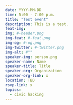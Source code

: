 ```yaml
---
date: YYYY-MM-DD
time: 5:00 - 7:00 p.m.
title: "Test event"
description: This is a test.
feat-img:
img: #-header.png
img-feat: #-feat.png
img-og: #-og.png
img-twitter: #-twitter.png
img-alt: #""
speaker-img: person.png
speaker-name: Name
speaker-title: Title
speaker-org: Organization
speaker-org-link: x 
location: TBD
rsvp-link: x
topics:
  - civic hacking
---
```


